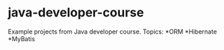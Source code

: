 # java-developer-course
Example projects from Java developer course.
Topics:
*ORM
*Hibernate
*MyBatis
